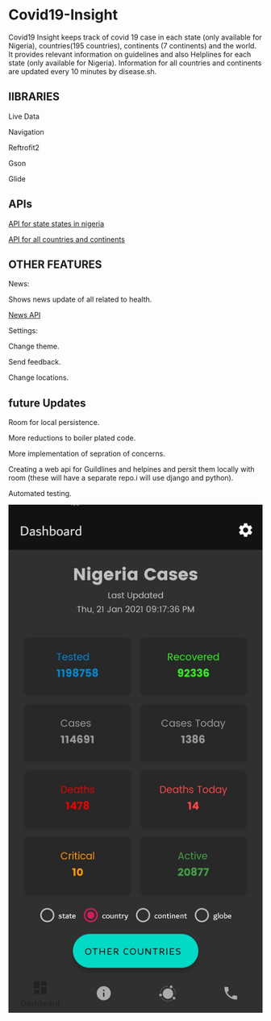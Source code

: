 # Covid19-Insight


Covid19 Insight keeps track of covid 19 case in each state (only available for Nigeria), countries(195 countries), continents (7 continents) and the world.
It provides relevant information on guidelines and also Helplines for each state (only available for Nigeria). Information for all countries and continents are updated every 10 minutes by disease.sh.


## lIBRARIES

Live Data

Navigation

Reftrofit2

Gson

Glide


## APIs

 [API for state states in nigeria](https://covidnigeria.herokuapp.com/api)


 [API for all countries and continents](https://corona.lmao.ninja/)


## OTHER FEATURES

News:

Shows news update of all related to health.

 [News API](https://newsapi.org/)


Settings:  

Change theme.

Send feedback.

Change locations.


 ## future Updates

Room for local persistence.

More reductions to boiler plated code.

More implementation of sepration of concerns.

Creating a web api for Guildlines and helpines and persit them locally with room (these will have a separate repo.i will use django and python).

Automated testing.


![demo image](https://github.com/ayiaware/covid19-insight/blob/master/screenshot(6).jpg)















